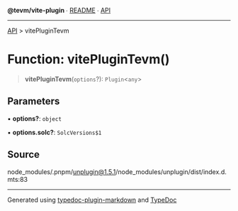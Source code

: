 **@tevm/vite-plugin** ∙ [README](../README.md) ∙ [API](../API.md)

***

[API](../API.md) > vitePluginTevm

# Function: vitePluginTevm()

> **vitePluginTevm**(`options`?): `Plugin`\<`any`\>

## Parameters

▪ **options?**: `object`

▪ **options.solc?**: `SolcVersions$1`

## Source

node\_modules/.pnpm/unplugin@1.5.1/node\_modules/unplugin/dist/index.d.mts:83

***
Generated using [typedoc-plugin-markdown](https://www.npmjs.com/package/typedoc-plugin-markdown) and [TypeDoc](https://typedoc.org/)
